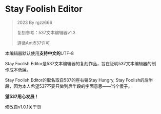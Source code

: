 # Stay Foolish Editor

>2023 By rgzz666
>
>复刻参考：537文本编辑器v1.3
>
>遵循Anti537许可

本编辑器默认使用**支持中文的**UTF-8

Stay Foolish Editor是537文本编辑器的复刻作品，旨在证明537文本编辑器的制作成本低廉。

Stay Foolish Editor的取名取自537的座右铭Stay Hungry, Stay Foolish的后半段，因为本人希望537不要只做到后半段的字面意思——当个傻子。

**望537用心发展！**

修改自v1.0.1关于页

